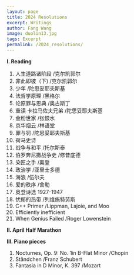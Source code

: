 ```yaml
---
layout: page
title: 2024 Resolutions
excerpt: Writings
author: Fang Wang
image: duolin13.jpg
tags: Excerpt
permalink: /2024_resolutions/
---
```


**I. Reading**

1. 人生道路诸阶段  /克尔凯郭尔
2. 非此即彼（下) /克尔凯郭尔   
3. 少年 /陀思妥耶夫斯基   
4. 法哲学原理 /黑格尔
5. 论原罪与恩典 /奥古斯丁
6. 重读 卡拉马佐夫兄弟 /陀思妥耶夫斯基
7. 金粉世家 /张恨水
8. 京华烟云 /林语堂
9. 罪与罚 /陀思妥耶夫斯基
10. 荷马史诗   
11. 战争与和平 /托尔斯泰
12. 伯罗奔尼撒战争史 /修昔底德   
13. 染匠之手 /奥登
14. 政治学 /亚里士多德   
15. 海浪 /伍尔夫
16. 爱的秩序 /舍勒  
17. 奥登诗选 1927-1947
18. 忧郁的热带 /列维施特劳斯
19. C++ Primer /Lippman, Lajoie, and Moo    
20. Efficiently inefficient   
21. When Genius Failed /Roger Lowenstein   



**II. April Half Marathon**



**III. Piano pieces**

1. Nocturnes, Op. 9: No. 1in B-Flat Minor /Chopin     
2. Ständchen /Franz Schubert        
3. Fantasia in D Minor, K. 397 /Mozart 

